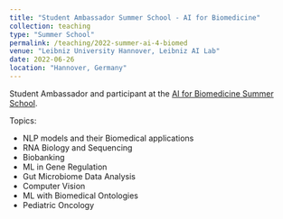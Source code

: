 ```yaml
---
title: "Student Ambassador Summer School - AI for Biomedicine"
collection: teaching
type: "Summer School"
permalink: /teaching/2022-summer-ai-4-biomed
venue: "Leibniz University Hannover, Leibniz AI Lab"
date: 2022-06-26
location: "Hannover, Germany"
---
```


Student Ambassador and participant at the [AI for Biomedicine Summer School](https://leibniz-ai-lab.de/?etn=etnsummer-school-ai-for-bio-medicine-2022-07-01).

Topics:

* NLP models and their Biomedical applications
* RNA Biology and Sequencing
* Biobanking
* ML in Gene Regulation
* Gut Microbiome Data Analysis
* Computer Vision
* ML with Biomedical Ontologies
* Pediatric Oncology
